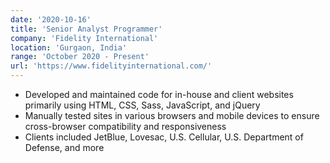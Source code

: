 ```yaml
---
date: '2020-10-16'
title: 'Senior Analyst Programmer'
company: 'Fidelity International'
location: 'Gurgaon, India'
range: 'October 2020 - Present'
url: 'https://www.fidelityinternational.com/'
---
```


- Developed and maintained code for in-house and client websites primarily using HTML, CSS, Sass, JavaScript, and jQuery
- Manually tested sites in various browsers and mobile devices to ensure cross-browser compatibility and responsiveness
- Clients included JetBlue, Lovesac, U.S. Cellular, U.S. Department of Defense, and more
